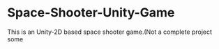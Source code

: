 # Space-Shooter-Unity-Game
This is an Unity-2D based space shooter game.(Not a complete project some
